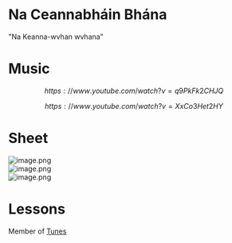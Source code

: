 # Na Ceannabháin Bhána   
"Na Keanna-wvhan wvhana"   
# Music   

$$
https://www.youtube.com/watch?v=q9PkFk2CHJQ
$$

$$
https://www.youtube.com/watch?v=XxCo3Het2HY
$$
# Sheet   
![image.png](files/image_1k.png)    
![image.png](files/image_1d.png)    
![image.png](files/image_10.png)    
# Lessons   
   
Member of [Tunes](tunes.md)    
   
